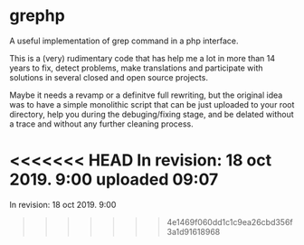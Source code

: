 # grephp
A useful implementation of grep command in a php interface.

This is a (very) rudimentary code that has help me a lot in more than 14 years to fix, detect problems, make translations and participate with solutions in several closed and open source projects.

Maybe it needs a revamp or a definitve full rewriting, but the original idea was to have a simple monolithic script that can be just uploaded to your root directory, help you during the debuging/fixing stage, and be delated without a trace and without any further cleaning process.

<<<<<<< HEAD
In revision: 18 oct 2019. 9:00 uploaded 09:07
=======
In revision: 18 oct 2019. 9:00
>>>>>>> 4e1469f060dd1c1c9ea26cbd356f3a1d91618968

